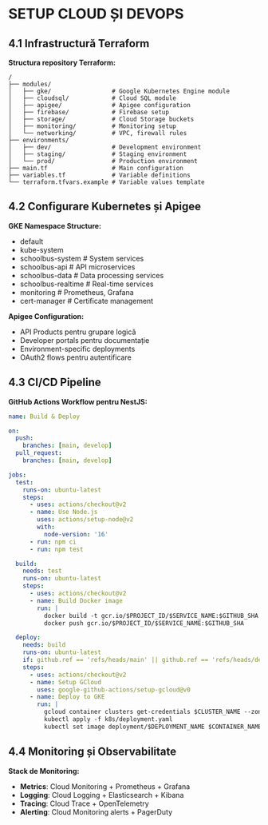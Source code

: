 # SETUP CLOUD ȘI DEVOPS

## 4.1 Infrastructură Terraform

**Structura repository Terraform:**
```
/
├── modules/
│   ├── gke/                 # Google Kubernetes Engine module
│   ├── cloudsql/            # Cloud SQL module
│   ├── apigee/              # Apigee configuration
│   ├── firebase/            # Firebase setup
│   ├── storage/             # Cloud Storage buckets
│   ├── monitoring/          # Monitoring setup
│   └── networking/          # VPC, firewall rules
├── environments/
│   ├── dev/                 # Development environment
│   ├── staging/             # Staging environment
│   └── prod/                # Production environment
├── main.tf                  # Main configuration
├── variables.tf             # Variable definitions
└── terraform.tfvars.example # Variable values template
```

## 4.2 Configurare Kubernetes și Apigee

**GKE Namespace Structure:**
- default
- kube-system
- schoolbus-system     # System services
- schoolbus-api        # API microservices
- schoolbus-data       # Data processing services
- schoolbus-realtime   # Real-time services
- monitoring           # Prometheus, Grafana
- cert-manager         # Certificate management

**Apigee Configuration:**
- API Products pentru grupare logică
- Developer portals pentru documentație
- Environment-specific deployments
- OAuth2 flows pentru autentificare

## 4.3 CI/CD Pipeline

**GitHub Actions Workflow pentru NestJS:**
```yaml
name: Build & Deploy

on:
  push:
    branches: [main, develop]
  pull_request:
    branches: [main, develop]

jobs:
  test:
    runs-on: ubuntu-latest
    steps:
      - uses: actions/checkout@v2
      - name: Use Node.js
        uses: actions/setup-node@v2
        with:
          node-version: '16'
      - run: npm ci
      - run: npm test

  build:
    needs: test
    runs-on: ubuntu-latest
    steps:
      - uses: actions/checkout@v2
      - name: Build Docker image
        run: |
          docker build -t gcr.io/$PROJECT_ID/$SERVICE_NAME:$GITHUB_SHA .
          docker push gcr.io/$PROJECT_ID/$SERVICE_NAME:$GITHUB_SHA

  deploy:
    needs: build
    runs-on: ubuntu-latest
    if: github.ref == 'refs/heads/main' || github.ref == 'refs/heads/develop'
    steps:
      - uses: actions/checkout@v2
      - name: Setup GCloud
        uses: google-github-actions/setup-gcloud@v0
      - name: Deploy to GKE
        run: |
          gcloud container clusters get-credentials $CLUSTER_NAME --zone $ZONE --project $PROJECT_ID
          kubectl apply -f k8s/deployment.yaml
          kubectl set image deployment/$DEPLOYMENT_NAME $CONTAINER_NAME=gcr.io/$PROJECT_ID/$SERVICE_NAME:$GITHUB_SHA
```

## 4.4 Monitoring și Observabilitate

**Stack de Monitoring:**
- **Metrics**: Cloud Monitoring + Prometheus + Grafana
- **Logging**: Cloud Logging + Elasticsearch + Kibana
- **Tracing**: Cloud Trace + OpenTelemetry
- **Alerting**: Cloud Monitoring alerts + PagerDuty